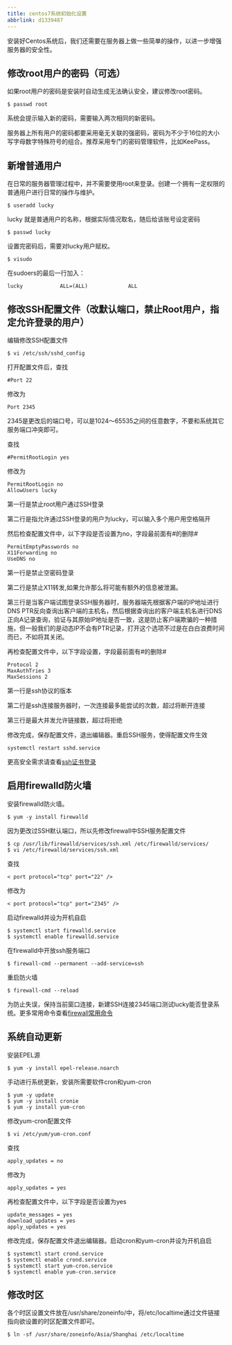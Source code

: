 ```yaml
---
title: centos7系统初始化设置
abbrlink: d1339487
---
```


安装好Centos系统后，我们还需要在服务器上做一些简单的操作，以进一步增强服务器的安全性。

## 修改root用户的密码（可选）

如果root用户的密码是安装时自动生成无法确认安全，建议修改root密码。

````shell
$ passwd root
````

系统会提示输入新的密码，需要输入两次相同的新密码。

服务器上所有用户的密码都要采用毫无关联的强密码，密码为不少于16位的大小写字母数字特殊符号的组合。推荐采用专门的密码管理软件，比如KeePass。

<!-- more -->

## 新增普通用户

在日常的服务器管理过程中，并不需要使用root来登录。创建一个拥有一定权限的普通用户进行日常的操作与维护。

```shell
$ useradd lucky
```

lucky 就是普通用户的名称，根据实际情况取名，随后给该账号设定密码

```shell
$ passwd lucky
```

设置完密码后，需要对lucky用户赋权。

```shell
$ visudo
```

在sudoers的最后一行加入：

```shell
lucky            ALL=(ALL)             ALL
```

## 修改SSH配置文件（改默认端口，禁止Root用户，指定允许登录的用户）

编辑修改SSH配置文件

```shell
$ vi /etc/ssh/sshd_config
```

打开配置文件后，查找

```shell
#Port 22
```

修改为

```shell
Port 2345
```

2345是更改后的端口号，可以是1024～65535之间的任意数字，不要和系统其它服务端口冲突即可。

查找

```shell
#PermitRootLogin yes
```

修改为

```shell
PermitRootLogin no
AllowUsers lucky
```

第一行是禁止root用户通过SSH登录

第二行是指允许通过SSH登录的用户为lucky，可以输入多个用户用空格隔开

然后检查配置文件中，以下字段是否设置为no，字段最前面有#的删除#

```shell
PermitEmptyPasswords no
X11Forwarding no
UseDNS no
```

第一行是禁止空密码登录

第二行是禁止X11转发,如果允许那么将可能有额外的信息被泄漏。

第三行是当客户端试图登录SSH服务器时，服务器端先根据客户端的IP地址进行DNS PTR反向查询出客户端的主机名，然后根据查询出的客户端主机名进行DNS正向A记录查询，验证与其原始IP地址是否一致，这是防止客户端欺骗的一种措施，但一般我们的是动态IP不会有PTR记录，打开这个选项不过是在白白浪费时间而已，不如将其关闭。

再检查配置文件中，以下字段设置，字段最前面有#的删除#

```shell
Protocol 2
MaxAuthTries 3
MaxSessions 2
```

第一行是ssh协议的版本

第二行是ssh连接服务器时，一次连接最多能尝试的次数，超过将断开连接

第三行是最大并发允许链接数，超过将拒绝

修改完成，保存配置文件，退出编辑器。重启SSH服务，使得配置文件生效

```shell
systemctl restart sshd.service
```

更高安全需求请查看[ssh证书登录](/posts/cecc8cb2/)

## 启用firewalld防火墙

安装firewalld防火墙。

```shell
$ yum -y install firewalld
```

因为更改过SSH默认端口，所以先修改firewall中SSH服务配置文件

```shell
$ cp /usr/lib/firewalld/services/ssh.xml /etc/firewalld/services/
$ vi /etc/firewalld/services/ssh.xml
```

查找

```shell
< port protocol="tcp" port="22" />
```

修改为

```shell
< port protocol="tcp" port="2345" />
```

启动firewalld并设为开机自启

```shell
$ systemctl start firewalld.service
$ systemctl enable firewalld.service
```

在firewalld中开放ssh服务端口

```shell
$ firewall-cmd --permanent --add-service=ssh
```

重启防火墙

```shell
$ firewall-cmd --reload
```

为防止失误，保持当前窗口连接，新建SSH连接2345端口测试lucky能否登录系统。更多常用命令查看[firewall常用命令](posts/a5e18cd0/)

## 系统自动更新

安装EPEL源

```shell
$ yum -y install epel-release.noarch
```

手动进行系统更新，安装所需要软件cron和yum-cron

```shell
$ yum -y update
$ yum -y install cronie
$ yum -y install yum-cron
```

修改yum-cron配置文件

```shell
$ vi /etc/yum/yum-cron.conf
```

查找

```shell
apply_updates = no
```

修改为

```shell
apply_updates = yes
```

再检查配置文件中，以下字段是否设置为yes

```shell
update_messages = yes
download_updates = yes
apply_updates = yes
```

修改完成，保存配置文件退出编辑器。启动cron和yum-cron并设为开机自启

```shell
$ systemctl start crond.service
$ systemctl enable crond.service
$ systemctl start yum-cron.service
$ systemctl enable yum-cron.service
```

## 修改时区

各个时区设置文件放在/usr/share/zoneinfo/中，将/etc/localtime通过文件链接指向欲设置的时区配置文件即可。

```shell
$ ln -sf /usr/share/zoneinfo/Asia/Shanghai /etc/localtime
```
